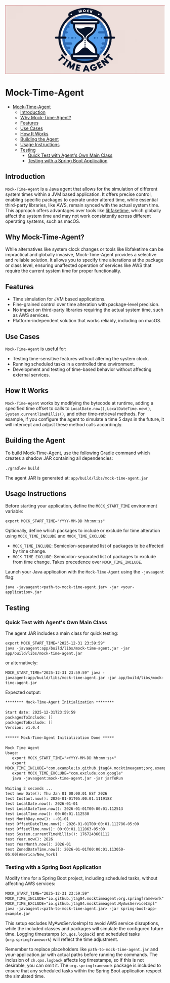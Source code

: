 
![](logo-banner.png)

# Mock-Time-Agent

<!-- TOC -->
* [Mock-Time-Agent](#mock-time-agent)
  * [Introduction](#introduction)
  * [Why Mock-Time-Agent?](#why-mock-time-agent)
  * [Features](#features)
  * [Use Cases](#use-cases)
  * [How It Works](#how-it-works)
  * [Building the Agent](#building-the-agent)
  * [Usage Instructions](#usage-instructions)
  * [Testing](#testing)
    * [Quick Test with Agent's Own Main Class](#quick-test-with-agents-own-main-class)
    * [Testing with a Spring Boot Application](#testing-with-a-spring-boot-application)
<!-- TOC -->

## Introduction

`Mock-Time-Agent` is a Java agent that allows for the simulation of different system times within a JVM based
application.
It offers precise control, enabling specific packages to operate under altered time,
while essential third-party libraries, like AWS, remain synced with the actual system time.
This approach offers advantages over tools like [libfaketime](https://github.com/wolfcw/libfaketime),
which globally affect the system time and may not work consistently across different operating systems, such as macOS.

## Why Mock-Time-Agent?

While alternatives like system clock changes or tools like libfaketime can be impractical and globally invasive,
Mock-Time-Agent provides a selective and reliable solution. It allows you to specify time alterations at the package
or class level, ensuring unaffected operation of services like AWS that require the current system time
for proper functionality.

## Features

* Time simulation for JVM based applications.
* Fine-grained control over time alteration with package-level precision.
* No impact on third-party libraries requiring the actual system time, such as AWS services.
* Platform-independent solution that works reliably, including on macOS.

## Use Cases

`Mock-Time-Agent` is useful for:

* Testing time-sensitive features without altering the system clock.
* Running scheduled tasks in a controlled time environment.
* Development and testing of time-based behavior without affecting external services.

## How It Works

`Mock-Time-Agent` works by modifying the bytecode at runtime, adding a specified time offset to calls
to `LocalDate.now()`,
`LocalDateTime.now()`, `System.currentTimeMillis()`, and other time-retrieval methods. For example,
if you configure the agent to simulate a time 5 days in the future, it will intercept and adjust these method calls
accordingly.

## Building the Agent

To build Mock-Time-Agent, use the following Gradle command which creates a shadow JAR containing all dependencies:

`./gradlew build`

The agent JAR is generated at: `app/build/libs/mock-time-agent.jar`

## Usage Instructions

Before starting your application, define the `MOCK_START_TIME` environment variable:

```shell
export MOCK_START_TIME="YYYY-MM-DD hh:mm:ss"
```

Optionally, define which packages to include or exclude for time alteration using `MOCK_TIME_INCLUDE`
and `MOCK_TIME_EXCLUDE`:

* `MOCK_TIME_INCLUDE`: Semicolon-separated list of packages to be affected by time change.
* `MOCK_TIME_EXCLUDE`: Semicolon-separated list of packages to exclude from time change. Takes precedence
  over `MOCK_TIME_INCLUDE`.

Launch your Java application with the `Mock-Time-Agent` using the `-javaagent` flag:

```shell
java -javaagent:<path-to-mock-time-agent.jar> -jar <your-application>.jar
```

## Testing

### Quick Test with Agent's Own Main Class

The agent JAR includes a main class for quick testing:

```shell
export MOCK_START_TIME="2025-12-31 23:59:59"
java -javaagent:app/build/libs/mock-time-agent.jar -jar app/build/libs/mock-time-agent.jar
```

or alternatively:

```shell
MOCK_START_TIME="2025-12-31 23:59:59" java -javaagent:app/build/libs/mock-time-agent.jar -jar app/build/libs/mock-time-agent.jar
```

Expected output:

```
******** Mock-Time-Agent Initialization ********

Start date: 2025-12-31T23:59:59
packagesToInclude: []
packagesToExclude: []
Version: v1.0.4

****** Mock-Time-Agent Initialization Done *****

Mock Time Agent 
Usage: 
   export MOCK_START_TIME="<YYYY-MM-DD hh:mm:ss>"
   export MOCK_TIME_INCLUDE="com.example;io.github.jtag84.mocktimeagent;org.example"
   export MOCK_TIME_EXCLUDE="com.exclude;com.google"
   java -javaagent:mock-time-agent.jar -jar jarToRun

Waiting 2 seconds ...
test new Date(): Thu Jan 01 00:00:01 EST 2026
test Instant.now(): 2026-01-01T05:00:01.111918Z
test LocalDate.now(): 2026-01-01
test LocalDateTime.now(): 2026-01-01T00:00:01.112513
test LocalTime.now(): 00:00:01.112530
test MonthDay.now(): --01-01
test OffsetDateTime.now(): 2026-01-01T00:00:01.112786-05:00
test OffsetTime.now(): 00:00:01.112863-05:00
test System.currentTimeMillis(): 1767243601112
test Year.now(): 2026
test YearMonth.now(): 2026-01
test ZonedDateTime.now(): 2026-01-01T00:00:01.113050-05:00[America/New_York]
```

### Testing with a Spring Boot Application

Modify time for a Spring Boot project, including scheduled tasks, without affecting AWS services:

```shell
MOCK_START_TIME="2025-12-31 23:59:59" MOCK_TIME_INCLUDE="io.github.jtag84.mocktimeagent;org.springframework" MOCK_TIME_EXCLUDE="io.github.jtag84.mocktimeagent.MyAwsServiceImpl" java -javaagent:<path-to-mock-time-agent.jar> -jar spring-boot-app-example.jar
```

This setup excludes MyAwsServiceImpl to avoid AWS service disruptions, while the included classes and packages will
simulate the configured future time. Logging timestamps (`ch.qos.logback`) and scheduled tasks (`org.springframework`)
will reflect the time adjustment.

Remember to replace placeholders like `path-to-mock-time-agent.jar` and your-application.jar with actual paths
before running the commands. The inclusion of `ch.qos.logback` affects log timestamps, so if this is not desirable,
you can omit it. The `org.springframework` package is included to ensure that any scheduled tasks within
the Spring Boot application respect the simulated time.





